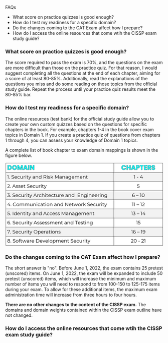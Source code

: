 FAQs

- What score on practice quizzes is good enough? 
- How do I test my readiness for a specific domain?
- Do the changes coming to the CAT Exam affect how I prepare?
- How do I access the online resources that come wtih the CISSP exam study guide? 

### What score on practice quizzes is good enough? 

The score required to pass the exam is 70%, and the questions on the exam are more difficult than those on the practice quiz. For that reason, I would suggest completing all the questions at the end of each chapter, aiming for a score of at least 80-85%. Additionally, read the explanations of the questions you miss and do some reading on those topics from the official study guide. Repeat the process until your practice quiz results meet the 80-85% bar.

### How do I test my readiness for a specific domain?

The online resources (test bank) for the official study guide allow you to create your own custom quizzes based on the questions for specific chapters in the book. For example, chapters 1-4 in the book cover exam topics in Domain 1. If you create a practice quiz of questions from chapters 1 through 4, you can assess your knowledge of Domain 1 topics.

A complete list of book chapter to exam domain mappings is shown in the figure below.

![cissp chapters mappings](\images\chap2domain.png)


### Do the changes coming to the CAT Exam affect how I prepare?

The short answer is "no". Before June 1, 2022, the exam contains 25 pretest (unscored) items. On June 1, 2022, the exam will be expanded to include 50 pretest (unscored) items, which will increase the minimum and maximum number of items you will need to respond to from 100-150 to 125-175 items during your exam. To allow for these additional items, the maximum exam administration time will increase from three hours to four hours. 

**There are no other changes to the content of the CISSP exam.** The domains and domain weights contained within the CISSP exam outline have not changed.

### How do I access the online resources that come wtih the CISSP exam study guide? 


